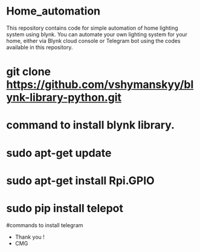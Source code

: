 # Home_automation
This repository contains code for simple automation of home lighting system using blynk.
You can automate your own lighting system for your home, either via Blynk cloud console or Telegram bot using the codes available in this repository.
# git clone https://github.com/vshymanskyy/blynk-library-python.git 
# command to install blynk library.
# sudo apt-get update
# sudo apt-get install Rpi.GPIO
# sudo pip install telepot 
#commands to install telegram


- Thank you !
- CMG
